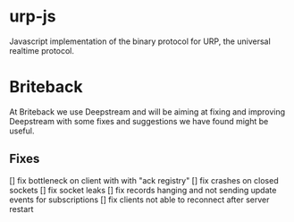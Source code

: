 # urp-js

Javascript implementation of the binary protocol for URP, the universal realtime protocol.

# Briteback

At Briteback we use Deepstream and will be aiming at fixing and improving
Deepstream with some fixes and suggestions we have found might be useful.

## Fixes

[] fix bottleneck on client with with "ack registry"
[] fix crashes on closed sockets
[] fix socket leaks
[] fix records hanging and not sending update events for subscriptions
[] fix clients not able to reconnect after server restart
